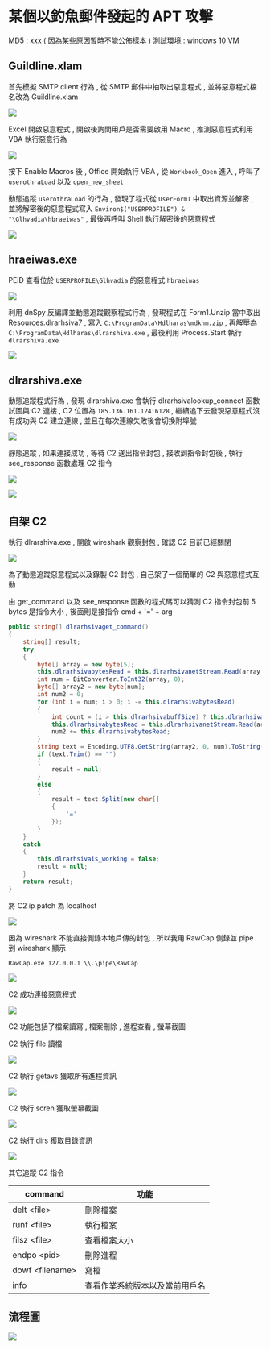 # 某個以釣魚郵件發起的 APT 攻擊

MD5 : xxx ( 因為某些原因暫時不能公佈樣本 )
測試環境 : windows 10 VM

## Guildline.xlam

首先模擬 SMTP client 行為 , 從 SMTP 郵件中抽取出惡意程式 , 並將惡意程式檔名改為 Guildline.xlam

![](https://i.imgur.com/2M0WE7a.png)

Excel 開啟惡意程式 , 開啟後詢問用戶是否需要啟用 Macro , 推測惡意程式利用 VBA 執行惡意行為

![](https://i.imgur.com/hEaMEyt.png)

按下 Enable Macros 後 , Office 開始執行 VBA , 從 `Workbook_Open` 進入 , 呼叫了` userothraLoad` 以及 `open_new_sheet`

動態追蹤 `userothraLoad` 的行為 , 發現了程式從 `UserForm1` 中取出資源並解密 , 並將解密後的惡意程式寫入 `Environ$("USERPROFILE") & "\Glhvadia\hbraeiwas"` , 最後再呼叫 Shell 執行解密後的惡意程式

![](https://i.imgur.com/uQdl7tU.png)


## hraeiwas.exe

PEiD 查看位於 `USERPROFILE\Glhvadia` 的惡意程式 `hbraeiwas`

![](https://i.imgur.com/2TxiM3c.png)

利用 dnSpy 反編譯並動態追蹤觀察程式行為 , 發現程式在 Form1.Unzip 當中取出 Resources.dlrarhsiva7 , 寫入 `C:\ProgramData\Hdlharas\mdkhm.zip` , 再解壓為 `C:\ProgramData\Hdlharas\dlrarshiva.exe` , 最後利用 Process.Start 執行 `dlrarshiva.exe`


![](https://i.imgur.com/6CMMJCH.png)

## dlrarshiva.exe

動態追蹤程式行為 , 發現 dlrarshiva.exe 會執行 dlrarhsivalookup_connect 函數試圖與 C2 連接 , C2 位置為 `185.136.161.124:6128` , 繼續追下去發現惡意程式沒有成功與 C2 建立連線 , 並且在每次連線失敗後會切換附埠號

![](https://i.imgur.com/gG8eC2K.png)

靜態追蹤 , 如果連接成功 , 等待 C2 送出指令封包 , 接收到指令封包後 , 執行 see_response 函數處理 C2 指令

![](https://i.imgur.com/DjNDlgd.png)

![](https://i.imgur.com/YtH2jJe.png)

## 自架 C2

執行 dlrarshiva.exe , 開啟 wireshark 觀察封包 , 確認 C2 目前已經關閉

![](https://i.imgur.com/SxeAERS.png)

為了動態追蹤惡意程式以及錄製 C2 封包 , 自己架了一個簡單的 C2 與惡意程式互動

由 get_command 以及 see_response 函數的程式碼可以猜測 C2 指令封包前 5 bytes 是指令大小 , 後面則是接指令 cmd + '=' + arg


```csharp
public string[] dlrarhsivaget_command()
{
    string[] result;
    try
    {
        byte[] array = new byte[5];
        this.dlrarhsivabytesRead = this.dlrarhsivanetStream.Read(array, 0, 5);
        int num = BitConverter.ToInt32(array, 0);
        byte[] array2 = new byte[num];
        int num2 = 0;
        for (int i = num; i > 0; i -= this.dlrarhsivabytesRead)
        {
            int count = (i > this.dlrarhsivabuffSize) ? this.dlrarhsivabuffSize : i;
            this.dlrarhsivabytesRead = this.dlrarhsivanetStream.Read(array2, num2, count);
            num2 += this.dlrarhsivabytesRead;
        }
        string text = Encoding.UTF8.GetString(array2, 0, num).ToString();
        if (text.Trim() == "")
        {
            result = null;
        }
        else
        {
            result = text.Split(new char[]
            {
                '='
            });
        }
    }
    catch
    {
        this.dlrarhsivais_working = false;
        result = null;
    }
    return result;
}
```



將 C2 ip patch 為 localhost

![](https://i.imgur.com/4qRrYqr.png)

因為 wireshark 不能直接側錄本地戶傳的封包 , 所以我用 RawCap 側錄並 pipe 到 wireshark 顯示

`RawCap.exe 127.0.0.1 \\.\pipe\RawCap`

![](https://i.imgur.com/h37YDIp.png)

C2 成功連接惡意程式

![](https://i.imgur.com/4TpByC9.png)

C2 功能包括了檔案讀寫 , 檔案刪除 , 進程查看 , 螢幕截圖

C2 執行 file 讀檔

![](https://i.imgur.com/2PQOwS0.png)

C2 執行 getavs 獲取所有進程資訊

![](https://i.imgur.com/B0xJpm3.png)

C2 執行 scren 獲取螢幕截圖

![](https://i.imgur.com/gHqztcI.png)

C2 執行 dirs 獲取目錄資訊

![](https://i.imgur.com/S2tba1a.png)

其它追蹤 C2 指令

| command            | 功能                           |
| ------------------ | ------------------------------ |
| delt \<file>       | 刪除檔案                       |
| runf  \<file>      | 執行檔案                       |
| filsz  \<file>     | 查看檔案大小                   |
| endpo \<pid>       | 刪除進程                       |
| dowf   \<filename> | 寫檔                           |
| info               | 查看作業系統版本以及當前用戶名 |

## 流程圖

![](https://i.imgur.com/O7o4OUg.png)


